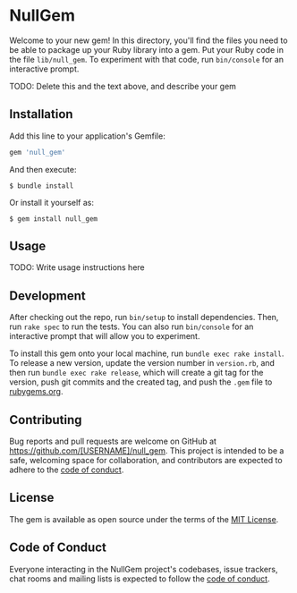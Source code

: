 # NullGem

Welcome to your new gem! In this directory, you'll find the files you need to be able to package up your Ruby library into a gem. Put your Ruby code in the file `lib/null_gem`. To experiment with that code, run `bin/console` for an interactive prompt.

TODO: Delete this and the text above, and describe your gem

## Installation

Add this line to your application's Gemfile:

```ruby
gem 'null_gem'
```

And then execute:

    $ bundle install

Or install it yourself as:

    $ gem install null_gem

## Usage

TODO: Write usage instructions here

## Development

After checking out the repo, run `bin/setup` to install dependencies. Then, run `rake spec` to run the tests. You can also run `bin/console` for an interactive prompt that will allow you to experiment.

To install this gem onto your local machine, run `bundle exec rake install`. To release a new version, update the version number in `version.rb`, and then run `bundle exec rake release`, which will create a git tag for the version, push git commits and the created tag, and push the `.gem` file to [rubygems.org](https://rubygems.org).

## Contributing

Bug reports and pull requests are welcome on GitHub at https://github.com/[USERNAME]/null_gem. This project is intended to be a safe, welcoming space for collaboration, and contributors are expected to adhere to the [code of conduct](https://github.com/[USERNAME]/null_gem/blob/master/CODE_OF_CONDUCT.md).

## License

The gem is available as open source under the terms of the [MIT License](https://opensource.org/licenses/MIT).

## Code of Conduct

Everyone interacting in the NullGem project's codebases, issue trackers, chat rooms and mailing lists is expected to follow the [code of conduct](https://github.com/[USERNAME]/null_gem/blob/master/CODE_OF_CONDUCT.md).
